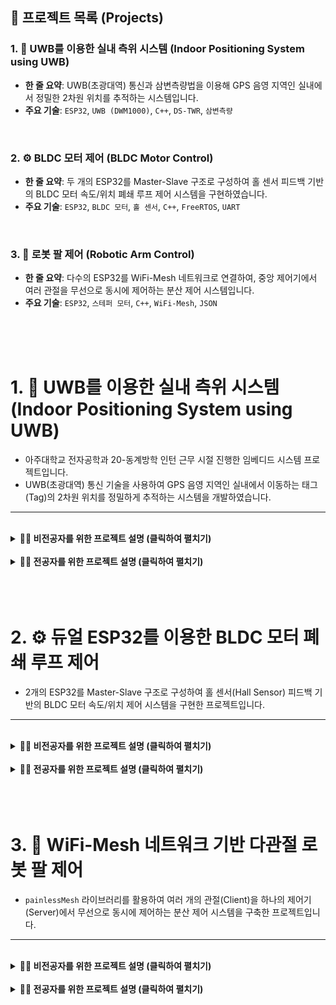 ## 🚀 프로젝트 목록 (Projects)

### 1. 📡 UWB를 이용한 실내 측위 시스템 (Indoor Positioning System using UWB)
*   **한 줄 요약**: UWB(초광대역) 통신과 삼변측량법을 이용해 GPS 음영 지역인 실내에서 정밀한 2차원 위치를 추적하는 시스템입니다.
*   **주요 기술**: `ESP32`, `UWB (DWM1000)`, `C++`, `DS-TWR`, `삼변측량`

<br>

### 2. ⚙️ BLDC 모터 제어 (BLDC Motor Control)
*   **한 줄 요약**: 두 개의 ESP32를 Master-Slave 구조로 구성하여 홀 센서 피드백 기반의 BLDC 모터 속도/위치 폐쇄 루프 제어 시스템을 구현하였습니다.
*   **주요 기술**: `ESP32`, `BLDC 모터`, `홀 센서`, `C++`, `FreeRTOS`, `UART`

<br>

### 3. 🦾 로봇 팔 제어 (Robotic Arm Control)
*   **한 줄 요약**: 다수의 ESP32를 WiFi-Mesh 네트워크로 연결하여, 중앙 제어기에서 여러 관절을 무선으로 동시에 제어하는 분산 제어 시스템입니다.
*   **주요 기술**: `ESP32`, `스테퍼 모터`, `C++`, `WiFi-Mesh`, `JSON`

<br>
<br>
<br>

# 1. 📡 UWB를 이용한 실내 측위 시스템 (Indoor Positioning System using UWB)

*   아주대학교 전자공학과 20-동계방학 인턴 근무 시절 진행한 임베디드 시스템 프로젝트입니다.
*   UWB(초광대역) 통신 기술을 사용하여 GPS 음영 지역인 실내에서 이동하는 태그(Tag)의 2차원 위치를 정밀하게 추적하는 시스템을 개발하였습니다.

---

<br>

<details>
<summary><strong>👨‍💼 비전공자를 위한 프로젝트 설명 (클릭하여 펼치기)</strong></summary>

### 1. 프로젝트 소개
*   **목표**: GPS가 작동하지 않는 실내 환경에서, UWB(초광대역) 통신 기술을 이용해 특정 사물(Tag)의 위치를 센티미터(cm) 단위로 정밀하게 찾아내는 시스템을 개발하였습니다.
*   **의의**: 이 프로젝트를 통해 **임베디드 시스템 개발 역량**과 **통신 및 수학적 알고리즘에 대한 이해도**를 보여드리고자 하였습니다.  정밀 추적 및 제어 기술의 기본 원리를 이해하고 구현할 수 있는 잠재력을 가지고 있습니다.

### 2. 주요 기능
*   **정밀 거리 측정**: 실내 공간에 고정된 3개의 기준점(Anchor)과 움직이는 사물(Tag) 간의 거리를 UWB 통신을 통해 측정합니다.
*   **위치 좌표 계산**: 측정된 3개의 거리 값을 바탕으로 '삼변측량법'이라는 수학 원리를 이용해, 사물(Tag)의 현재 2차원(x, y) 좌표를 실시간으로 계산합니다.
*   **결과 시각화**: 각 기준점과의 거리, 그리고 최종 계산된 위치 좌표를 작은 OLED 화면에 실시간으로 출력하여 사용자가 직관적으로 현황을 파악할 수 있도록 구현하였습니다.

### 3. 프로젝트를 통해 얻은 역량
*   **하드웨어와 소프트웨어 통합 능력**: ESP32 마이크로컨트롤러와 DWM1000 UWB 통신 모듈이라는 하드웨어를 직접 제어하는 펌웨어(소프트웨어)를 개발하며, 하드웨어와 소프트웨어를 아우르는 임베디드 시스템 개발의 기본기를 다졌습니다.
*   **통신 프로토콜에 대한 이해**: 두 장비가 서로 시간 정보를 정밀하게 주고받아 거리를 계산하는 TWR(Two-Way Ranging) 통신 방식을 직접 코드로 구현하며, 안정적인 데이터 통신 원리를 체득하였습니다.
*   **문제 해결 능력**: '실내 위치 추적'이라는 구체적인 문제를 해결하기 위해, 삼변측량법이라는 수학적 알고리즘을 C++ 코드로 구현하고 실제 환경에서 발생하는 오차를 다루는 과정을 통해 이론을 현실에 적용하는 능력을 길렀습니다.

</details>

<br>

<details>
<summary><strong>👩‍💻 전공자를 위한 프로젝트 설명 (클릭하여 펼치기)</strong></summary>

### 1. 프로젝트 개요
본 프로젝트는 ESP32-WROOM-32 MCU와 Decawave DWM1000 UWB 모듈을 사용하여 2D 실내 측위 시스템(IPS)을 구현한 것입니다. 3개의 Anchor 노드와 1개의 Tag 노드로 구성되며, Tag는 각 Anchor와의 거리를 순차적으로 측정한 뒤 최소제곱법 기반의 삼변측량 알고리즘을 통해 자신의 (x, y) 좌표를 계산합니다.

### 2. 사용 기술
*   **MCU**: `ESP32-WROOM-32`
*   **UWB Module**: `Decawave DWM1000`
*   **Language/Framework**: `C++`, `Arduino Framework`
*   **Display**: `SSD1306 OLED Display`
*   **Libraries**: `arduino-dw1000`, `Adafruit_GFX`, `Adafruit_SSD1306`
*   **Core Algorithms**: Double-Sided Two-Way Ranging (DS-TWR), Least-Squares Trilateration

### 3. 시스템 아키텍처 및 처리 흐름
시스템은 1개의 Tag와 3개의 Anchor로 구성되며, 전체 동작은 Tag가 주도합니다.

1.  **하드웨어 구성**
    *   Tag와 Anchor 모두 ESP32와 DWM1000 모듈로 구성됩니다. 코드를 통해 SPI 통신을 위해 `RST(15)`, `IRQ(17)`, `SS(2)` 핀을 사용함을 확인할 수 있습니다.
    *   Tag에는 거리 및 좌표 정보 시각화를 위해 I2C 인터페이스 기반의 SSD1306 OLED 디스플레이가 추가됩니다.

2.  **거리 측정: DS-TWR (Double-Sided Two-Way Ranging) 프로토콜**
    클럭 오프셋으로 인한 오차를 최소화하기 위해 코드 내 `computeRangeAsymmetric()` 함수로 구현된 DS-TWR 방식을 채택하였습니다.
    *   Tag가 특정 Anchor에게 `POLL` 메시지를 보내면, Anchor는 `POLL_ACK`로 응답합니다.
    *   이후 Tag와 Anchor는 `RANGE`와 `RANGE_REPORT` 메시지를 순차적으로 교환하며, 양측에서 측정한 타임스탬프 정보들을 공유합니다.
    *   최종적으로 Tag는 6개의 타임스탬프 정보를 DS-TWR 공식에 대입하여 두 디바이스 간의 정밀한 비행시간(ToF)을 계산하고, 이를 거리로 변환합니다.

3.  **위치 계산: 최소제곱법 기반 삼변측량 (Least-Squares Trilateration)**
    *   Tag는 0번부터 2번 Anchor까지 순차적으로 거리 측정을 반복하여 `distance[0]`, `distance[1]`, `distance[2]` 값을 얻습니다.
    *   `get_position()` 함수에서 사전 정의된 Anchor들의 좌표와 측정된 거리 값들을 이용하여 위치 계산을 수행합니다. 측정값이 3개일 때의 과결정 시스템(overdetermined system)을 풀기 위해 `X = (A^T * A)^-1 * A^T * B` 공식을 C++ 코드로 직접 구현하여 위치 벡터 `X = [x, y]`를 계산합니다.

### 4. 코드 리뷰 및 고찰

#### 🟢 잘된 점 (Strengths)

1.  **통신 프로토콜의 깊이 있는 구현**: 단순 거리 측정에 그치지 않고, UWB 통신의 핵심인 클럭 동기화 오차 문제를 해결하기 위해 DS-TWR 방식을 직접 구현하였습니다.
2.  **수학적 알고리즘의 코드 전환 능력**: 최소제곱법 기반의 삼변측량이라는 수학적 이론을 C++ 코드로 성공적으로 구현하여, 복잡한 이론을 실제 임베디드 환경에 적용할 수 있는 능력을 보였습니다.
3.  **완결성 있는 시스템 구축**: Tag와 Anchor 양단의 펌웨어를 모두 개발하고, MCU, 통신 모듈, 디스플레이 등 여러 하드웨어 컴포넌트를 통합하여 하나의 완결된 측위 시스템을 구축한 경험은 시스템 전체를 보는 시각을 길러주었습니다.

#### 🟡 프로젝트 회고 및 개선 방향 (Retrospective & Future Improvements)

1.  **하드코딩된 설정 값**: Anchor의 좌표(`x`, `y` 배열)가 코드 내에 상수로 하드코딩되어 있습니다. 향후 EEPROM이나 별도의 설정 파일을 통해 이 값들을 동적으로 로드하도록 개선하면 시스템의 유연성을 높일 수 있습니다.
2.  **매직 넘버(Magic Number) 상수화**: `POLL (0)`, `POLL_ACK (1)` 등 메시지 유형을 나타내는 숫자 값들이 그대로 사용되고 있습니다. 코드 내에도 `// TODO replace by enum` 주석이 있는 만큼, `enum`을 사용하여 명시적인 상수로 정의하면 코드의 가독성과 유지보수성이 향상될 것입니다.
3.  **오차 처리 및 강건성(Robustness) 확보**: 현재는 통신 두절 시 시스템을 리셋하는 단순한 예외 처리를 사용하고 있습니다. `DW1000.getReceivePower()`와 같은 함수로 수신 신호 품질을 분석하여, 벽과 같은 장애물로 인한 NLOS(Non-Line-of-Sight) 환경에서의 측정값을 필터링하는 알고리즘(예: 칼만 필터)을 추가한다면 측위 정확도를 더욱 향상시킬 수 있습니다.

</details>

<br>
<br>
<br>

# 2. ⚙️ 듀얼 ESP32를 이용한 BLDC 모터 폐쇄 루프 제어

*   2개의 ESP32를 Master-Slave 구조로 구성하여 홀 센서(Hall Sensor) 피드백 기반의 BLDC 모터 속도/위치 제어 시스템을 구현한 프로젝트입니다.

---

<br>

<details>
<summary><strong>👨‍💼 비전공자를 위한 프로젝트 설명 (클릭하여 펼치기)</strong></summary>

### 1. 프로젝트 소개
*   **목표**: 드론, 로봇 등에 널리 쓰이는 BLDC 모터의 회전 속도와 각도를 정밀하게 제어하는 시스템을 개발하였습니다.
*   **의의**: 2개의 마이크로컨트롤러(MCU)가 역할을 분담하여 협력하는 시스템을 설계하며 **실시간 제어**, **센서 인터페이스**, **MCU 간 통신** 등 임베디드 SW 개발의 핵심 역량을 심화하였습니다.

### 2. 주요 기능
*   **실시간 상태 측정**: 모터에 부착된 3개의 홀 센서 신호를 실시간으로 읽어 현재의 회전 각도와 속도를 정확하게 계산합니다.
*   **자동 속도 제어 (폐쇄 루프 제어)**: 사용자가 목표 속도를 입력하면, 'Master' MCU가 현재 속도와 목표 속도의 차이를 계산하여 'Slave' MCU에게 모터 출력을 조절하라는 명령을 내립니다. 이 과정을 반복하여 목표 속도를 자동으로 유지합니다.
*   **역할 분담 통신**: 'Master'는 계산과 판단을 담당하는 두뇌 역할을, 'Slave'는 실제 모터를 구동하는 근육 역할을 수행하며 UART 통신으로 유기적으로 협력합니다.

### 3. 프로젝트를 통해 얻은 역량
*   **실시간 제어 시스템 설계**: 센서 피드백을 받아 실시간으로 출력을 조절하는 폐쇄 루프(Closed-loop) 제어 시스템을 직접 구현하며 제어 공학의 기본 원리를 체득하였습니다.
*   **하드웨어 인터럽트 활용**: 정밀한 측정이 필수적인 홀 센서 신호 처리를 위해 하드웨어 인터럽트를 활용하여, 놓치는 신호 없이 안정적으로 모터의 상태를 파악하는 능력을 갖추었습니다.
*   **펌웨어 멀티태스킹**: 제어 로직, 시리얼 통신 등 여러 작업을 동시에 처리하기 위해 FreeRTOS를 사용하여 태스크를 분리하고 관리하는 경험을 쌓았습니다.

</details>

<br>

<details>
<summary><strong>👩‍💻 전공자를 위한 프로젝트 설명 (클릭하여 펼치기)</strong></summary>

### 1. 프로젝트 개요
Master-Slave 구조의 듀얼 ESP32 시스템으로, 홀 센서 피드백 기반의 BLDC 모터 폐쇄 루프 속도 제어기를 구현하였습니다. Master ESP32는 제어기(Controller) 역할을, Slave ESP32는 구동기(Actuator) 역할을 수행하며 UART와 외부 인터럽트를 통해 통신합니다.

### 2. 사용 기술
*   **MCU**: `ESP32` (x2)
*   **Sensor**: `Hall Effect Sensor`
*   **Motor**: `BLDC Motor`
*   **Language/Framework**: `C++`, `Arduino Framework`, `FreeRTOS`
*   **Communication**: `UART`, `External Interrupt`

### 3. 시스템 아키텍처 및 처리 흐름
1.  **Master ESP32 (Controller)**
    *   **상태 측정**: `attachInterrupt`를 이용해 3개의 홀 센서 핀(`PIN_DIGITAL_HALL_A/B/C`)에 대한 `CHANGE` 이벤트를 감지합니다. 인터럽트 서비스 루틴(ISR) 내에서 홀 센서 값의 조합을 통해 회전 방향을 판단하고 회전각(`deg_CCW`)을 누적 계산합니다.
    *   **속도 계산**: `loop()` 함수에서 일정한 시간(`UNIT_LOOP_TIME_MILLIS`) 간격으로 누적된 각도의 변화량을 이용해 현재 각속도(`angular_v_CCW`)를 계산합니다.
    *   **제어 로직**: 별도의 FreeRTOS 태스크(`Task1code`)에서 사용자가 시리얼로 입력한 목표 속도(`target_angular_velocity`)와 현재 속도를 비교합니다. 단순 비례(P) 제어 로직에 따라 PWM 듀티 사이클 인덱스(`index_DUTY_CYCLE_ARRAY`)를 증가시키거나 감소시킵니다.
    *   **명령 전송**: 결정된 `index_DUTY_CYCLE_ARRAY` 값을 `Serial1` (UART)을 통해 Slave에게 전송하고, `PIN_INTERRUPT_BETWEEN_ESP32` 핀의 상태를 토글하여 Slave에게 데이터 수신을 알리는 외부 인터럽트를 발생시킵니다.

2.  **Slave ESP32 (Actuator)**
    *   **명령 수신**: Master로부터 오는 외부 인터럽트 신호를 `set_duty_cycle_by_interrupt` 함수로 받습니다. ISR 내부에서 `Serial1.read()`를 통해 Master가 보낸 `index_DUTY_CYCLE_ARRAY` 값을 수신합니다.
    *   **PWM 생성**: `loop()` 함수는 수신된 `index_DUTY_CYCLE_ARRAY` 값을 기반으로 PWM 신호를 생성합니다. `digitalWrite()`와 `delayMicroseconds()`를 조합하여 수동으로 PWM 파형을 만드는 소프트웨어 PWM 방식을 사용합니다.

### 4. 코드 리뷰 및 고찰

#### 🟢 잘된 점 (Strengths)
1.  **명확한 역할 분담 아키텍처**: 제어 연산과 모터 구동이라는 복잡한 작업을 두 개의 MCU에 분산하여 각 MCU가 자신의 작업에 집중할 수 있도록 설계한 점은 시스템의 안정성과 실시간성을 높입니다.
2.  **실시간성 확보 노력**: 홀 센서의 빠른 신호 변화를 놓치지 않기 위해 하드웨어 인터럽트를 사용하고, 제어 루프와 사용자 입력을 분리하기 위해 RTOS를 활용한 것은 실시간 임베디드 시스템에 대한 이해를 심화하였습니다.
3.  **폐쇄 루프 제어 직접 구현**: 이론으로만 배우기 쉬운 폐루프 제어 시스템을 실제 하드웨어와 펌웨어로 완성시킨 경험을 하였습니다.

#### 🟡 프로젝트 회고 및 개선 방향 (Retrospective & Future Improvements)
1.  **제어 알고리즘 고도화**: 현재 제어기는 목표 값과 현재 값의 차이에 따라 출력을 한 단계씩 올리거나 내리는 단순한 비례(P) 제어기입니다. 이 방식은 오버슈트나 정상상태 오차를 제어하기 어렵습니다. 적분(I) 및 미분(D) 항을 추가한 PID 제어기를 구현하면 훨씬 빠르고 안정적인 속도 제어가 가능합니다.
2.  **하드웨어 PWM 활용**: Slave에서 `delayMicroseconds()`를 사용하는 소프트웨어 PWM은 블로킹 방식으로 동작하여 다른 작업을 방해하고, 타이밍이 부정확할 수 있습니다. ESP32에 내장된 고성능 `MCPWM` (Motor Control PWM) 주변장치를 사용하면 CPU 부하 없이 훨씬 정밀하고 안정적인 다상 PWM 신호를 생성할 수 있습니다.
3.  **통신 프로토콜 강건성**: 현재 UART 통신은 단순 바이트 전송으로, 노이즈로 인한 데이터 깨짐에 대응할 수 없습니다. 시작/종료 바이트, 체크섬(Checksum) 등을 포함한 간단한 프로토콜을 정의하면 통신의 신뢰성을 크게 향상시킬 수 있습니다.
4.  **코드 가독성**: `MAX_PWM (80)`, `DELAY_BETWEEN_INTERRUPT (500)` 등 의미를 알기 어려운 매직 넘버들이 코드 전반에 사용되었습니다. `const` 또는 `constexpr`를 사용해 의미 있는 이름의 상수로 정의하면 코드의 가독성과 유지보수성이 크게 향상됩니다.

</details>

<br>
<br>
<br>

# 3. 🦾 WiFi-Mesh 네트워크 기반 다관절 로봇 팔 제어

*   `painlessMesh` 라이브러리를 활용하여 여러 개의 관절(Client)을 하나의 제어기(Server)에서 무선으로 동시에 제어하는 분산 제어 시스템을 구축한 프로젝트입니다.

---

<br>

<details>
<summary><strong>👨‍💼 비전공자를 위한 프로젝트 설명 (클릭하여 펼치기)</strong></summary>

### 1. 프로젝트 소개
*   **목표**: 여러 개의 모터로 구성된 로봇 팔을 복잡한 선 연결 없이 무선으로 제어하는 시스템을 개발하였습니다.
*   **의의**: 중앙 제어기 하나가 여러 개의 하위 장치와 통신하며 협력하는 **분산 제어 시스템**을 직접 설계하고 구현하며, **네트워크 프로그래밍**과 **시스템 통합 역량**을 길렀습니다.

### 2. 주요 기능
*   **안정적인 무선 통신망**: 일반적인 Wi-Fi 대신, 일부 장치에 문제가 생겨도 다른 장치들이 우회해서 통신할 수 있는 그물망 구조의 '와이파이 메시(WiFi-Mesh)' 기술을 적용하여 통신 안정성을 높였습니다.
*   **원격 동시 제어**: PC에 연결된 중앙 제어기(Server)에서 `j1_90` (1번 관절을 90도 움직여라) 와 같은 간단한 명령을 내리면, 해당 관절(Client)이 명령을 무선으로 받아 스테퍼 모터를 정밀하게 움직입니다.
*   **상태 피드백**: 각 관절은 명령을 수행한 후, 자신의 상태를 다시 중앙 제어기에 보고하여 명령이 제대로 수행되었는지 확인할 수 있는 기반을 마련하였습니다.

### 3. 프로젝트를 통해 얻은 역량
*   **네트워크 프로그래밍**: ESP32의 Wi-Fi 기능을 활용하여 다수의 기기가 서로 통신하는 메시 네트워크를 구축하고, 데이터를 주고받는 프로그램을 작성하는 능력을 갖추었습니다.
*   **데이터 처리 능력**: 장치 간에 명령과 상태를 주고받기 위해 표준 데이터 형식인 JSON을 사용하여, 구조화된 데이터를 생성하고 해석하는 능력을 길렀습니다.
*   **분산 시스템 설계**: 하나의 중앙 제어기와 여러 개의 독립적인 실행 유닛으로 구성된 분산 시스템을 직접 설계하고 구현한 경험을 통해 시스템 아키텍처에 대한 이해를 높였습니다.

</details>

<br>

<details>
<summary><strong>👩‍💻 전공자를 위한 프로젝트 설명 (클릭하여 펼치기)</strong></summary>

### 1. 프로젝트 개요
`painlessMesh` 라이브러리를 이용한 1:N 무선 로봇 팔 제어 시스템입니다. Server 노드는 PC로부터 시리얼 명령을 받아 제어 명령(JSON)을 생성하고, 이를 Mesh 네트워크에 브로드캐스트합니다. 각 Client 노드(관절)는 메시지를 수신하여 자신의 ID와 일치하는 명령일 경우 스테퍼 모터를 구동하여 해당 관절을 움직입니다.

### 2. 사용 기술
*   **MCU**: `ESP32`
*   **Actuator**: `Stepper Motor`
*   **Language/Framework**: `C++`, `Arduino Framework`
*   **Libraries**: `painlessMesh`, `ArduinoJson`, `Stepper`

### 3. 시스템 아키텍처 및 처리 흐름
1.  **Server Node**
    *   `painlessMesh` 라이브러리를 사용해 메시 네트워크를 초기화하고 마스터 역할을 수행합니다.
    *   `loop()` 함수에서 `Serial.available()`을 통해 PC로부터 `j<ID>_<degree>` 형식의 명령을 수신합니다. (예: `j1_90`)
    *   명령을 파싱하여 `ArduinoJson` 라이브러리로 `{"id":<ID>, "degreeCommanded":<degree>, ...}` 형태의 JSON 메시지를 생성합니다.
    *   `mesh.sendBroadcast()` 함수를 호출하여 생성된 JSON 메시지를 네트워크에 연결된 모든 클라이언트 노드에 전파합니다.

2.  **Client Node (Joint)**
    *   `DeviceID`를 통해 각 관절의 고유 ID를 부여받습니다.
    *   `painlessMesh` 네트워크에 참여하고, `receivedCallback` 함수를 등록하여 메시지 수신을 대기합니다.
    *   메시지 수신 시, `ArduinoJson`으로 파싱하여 `id` 필드가 자신의 `DeviceID`와 일치하는지 확인합니다.
    *   명령이 자신을 향한 것이 맞으면, `Stepper` 라이브러리의 `myStepper.step()` 함수를 호출하여 `degreeCommanded` 값에 따라 스테퍼 모터를 구동합니다.
    *   명령을 수행한 후, 자신의 현재 상태를 담은 JSON 메시지를 다시 `sendBroadcast`하여 서버 및 다른 노드에 알립니다.

### 4. 코드 리뷰 및 고찰

#### 🟢 잘된 점 (Strengths)
1.  **확장성 있는 네트워크 아키텍처**: `painlessMesh`를 활용하여 중앙 서버와 다수의 클라이언트로 구성된 확장 가능한 무선 분산 제어 시스템을 성공적으로 구축하였습니다.
2.  **표준 데이터 포맷 사용**: 장치 간 통신에 JSON이라는 표준화된 데이터 교환 형식을 사용하여 메시지의 명확성과 확장성을 확보하였습니다.
3.  **모듈화된 설계**: 로봇 팔의 각 관절을 독립적인 Client 노드로 모듈화하여, 관절의 추가 및 제거가 전체 시스템에 미치는 영향을 최소화하였습니다.

#### 🟡 프로젝트 회고 및 개선 방향 (Retrospective & Future Improvements)
1.  **통신 효율성**: 현재 모든 명령과 상태를 `sendBroadcast`를 통해 전송하고 있습니다. 이는 노드 수가 증가할수록 불필요한 네트워크 트래픽을 유발합니다. 서버가 특정 클라이언트에게 명령을 보낼 때는 `mesh.sendSingle(nodeId, msg)`을 사용하는 것이 더 효율적입니다.
2.  **불완전한 피드백 루프**: Client는 명령 수행 후 상태를 브로드캐스트하지만, Server의 `receivedCallback` 함수는 비어 있어 이 피드백을 수신하여 처리하는 로직이 구현되어 있지 않습니다. 명령 수행 성공/실패 여부 확인, 에러 복구 등 견고한 시스템을 위해 피드백 루프를 완성해야 합니다.
3.  **명령 파서의 안정성**: Server의 시리얼 명령 파싱 로직이 `Serial.read()`를 문자 단위로 여러 번 호출하는 방식으로 구현되어 있어, 입력 속도나 타이밍에 따라 오작동할 수 있습니다. `readStringUntil()`과 같은 함수를 사용해 라인 단위로 읽고 파싱하는 것이 더 안정적입니다.
4.  **매직 넘버 상수화**: Client 코드에서 `stateJoint.degreeCommanded * 100/45`와 같이 기구부의 특성과 관련된 매직 넘버가 사용되었습니다. 이는 스텝각, 기어비 등과 관련된 값으로 추정되며, `GEAR_RATIO` 등 의미 있는 이름의 상수로 정의하여 코드의 의도를 명확히 해야 합니다.

</details>
